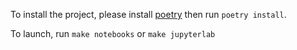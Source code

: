 To install the project, please install [poetry](https://python-poetry.org/docs/#installation) then run `poetry install`.

To launch, run `make notebooks` or `make jupyterlab`
